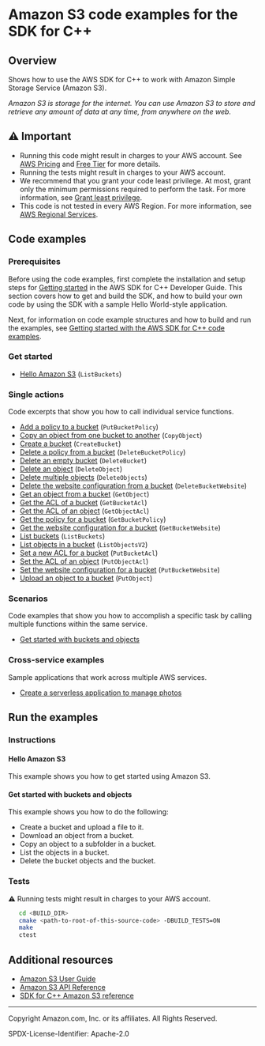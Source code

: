 <!--Generated by WRITEME on 2023-09-12 00:35:04.214931 (UTC)-->
# Amazon S3 code examples for the SDK for C++

## Overview

Shows how to use the AWS SDK for C++ to work with Amazon Simple Storage Service (Amazon S3).

<!--custom.overview.start-->
<!--custom.overview.end-->

*Amazon S3 is storage for the internet. You can use Amazon S3 to store and retrieve any amount of data at any time, from anywhere on the web.*

## ⚠ Important

* Running this code might result in charges to your AWS account. See [AWS Pricing](https://aws.amazon.com/pricing/?aws-products-pricing.sort-by=item.additionalFields.productNameLowercase&aws-products-pricing.sort-order=asc&awsf.Free%20Tier%20Type=*all&awsf.tech-category=*all) and [Free Tier](https://aws.amazon.com/free/?all-free-tier.sort-by=item.additionalFields.SortRank&all-free-tier.sort-order=asc&awsf.Free%20Tier%20Types=*all&awsf.Free%20Tier%20Categories=*all) for more details.
* Running the tests might result in charges to your AWS account.
* We recommend that you grant your code least privilege. At most, grant only the minimum permissions required to perform the task. For more information, see [Grant least privilege](https://docs.aws.amazon.com/IAM/latest/UserGuide/best-practices.html#grant-least-privilege).
* This code is not tested in every AWS Region. For more information, see [AWS Regional Services](https://aws.amazon.com/about-aws/global-infrastructure/regional-product-services).

<!--custom.important.start-->
<!--custom.important.end-->

## Code examples

### Prerequisites



Before using the code examples, first complete the installation and setup steps
for [Getting started](https://docs.aws.amazon.com/sdk-for-cpp/v1/developer-guide/getting-started.html) in the AWS SDK for
C++ Developer Guide.
This section covers how to get and build the SDK, and how to build your own code by using the SDK with a
sample Hello World-style application.

Next, for information on code example structures and how to build and run the examples, see [Getting started with the AWS SDK for C++ code examples](https://docs.aws.amazon.com/sdk-for-cpp/v1/developer-guide/getting-started-code-examples.html).


<!--custom.prerequisites.start-->
<!--custom.prerequisites.end-->


### Get started

* [Hello Amazon S3](hello_s3/CMakeLists.txt#L4) (`ListBuckets`)

### Single actions

Code excerpts that show you how to call individual service functions.

* [Add a policy to a bucket](put_bucket_policy.cpp#L38) (`PutBucketPolicy`)
* [Copy an object from one bucket to another](copy_object.cpp#L34) (`CopyObject`)
* [Create a bucket](create_bucket.cpp#L35) (`CreateBucket`)
* [Delete a policy from a bucket](delete_bucket_policy.cpp#L32) (`DeleteBucketPolicy`)
* [Delete an empty bucket](delete_bucket.cpp#L32) (`DeleteBucket`)
* [Delete an object](delete_object.cpp#L33) (`DeleteObject`)
* [Delete multiple objects](delete_objects.cpp#L35) (`DeleteObjects`)
* [Delete the website configuration from a bucket](delete_website_config.cpp#L32) (`DeleteBucketWebsite`)
* [Get an object from a bucket](get_object.cpp#L34) (`GetObject`)
* [Get the ACL of a bucket](get_bucket_acl.cpp#L39) (`GetBucketAcl`)
* [Get the ACL of an object](get_put_object_acl.cpp#L46) (`GetObjectAcl`)
* [Get the policy for a bucket](get_bucket_policy.cpp#L33) (`GetBucketPolicy`)
* [Get the website configuration for a bucket](get_website_config.cpp#L32) (`GetBucketWebsite`)
* [List buckets](list_buckets.cpp#L31) (`ListBuckets`)
* [List objects in a bucket](list_objects.cpp#L33) (`ListObjectsV2`)
* [Set a new ACL for a bucket](put_bucket_acl.cpp#L49) (`PutBucketAcl`)
* [Set the ACL of an object](get_put_object_acl.cpp#L173) (`PutObjectAcl`)
* [Set the website configuration for a bucket](put_website_config.cpp#L36) (`PutBucketWebsite`)
* [Upload an object to a bucket](put_object.cpp#L35) (`PutObject`)

### Scenarios

Code examples that show you how to accomplish a specific task by calling multiple
functions within the same service.

* [Get started with buckets and objects](s3_getting_started_scenario.cpp)

### Cross-service examples

Sample applications that work across multiple AWS services.

* [Create a serverless application to manage photos](../../example_code/cross-service/photo_asset_manager)

## Run the examples

### Instructions


<!--custom.instructions.start-->
<!--custom.instructions.end-->

#### Hello Amazon S3

This example shows you how to get started using Amazon S3.



#### Get started with buckets and objects

This example shows you how to do the following:

* Create a bucket and upload a file to it.
* Download an object from a bucket.
* Copy an object to a subfolder in a bucket.
* List the objects in a bucket.
* Delete the bucket objects and the bucket.

<!--custom.scenario_prereqs.s3_Scenario_GettingStarted.start-->
<!--custom.scenario_prereqs.s3_Scenario_GettingStarted.end-->


<!--custom.scenarios.s3_Scenario_GettingStarted.start-->
<!--custom.scenarios.s3_Scenario_GettingStarted.end-->

### Tests

⚠ Running tests might result in charges to your AWS account.



```sh
   cd <BUILD_DIR>
   cmake <path-to-root-of-this-source-code> -DBUILD_TESTS=ON
   make
   ctest
```


<!--custom.tests.start-->
<!--custom.tests.end-->

## Additional resources

* [Amazon S3 User Guide](https://docs.aws.amazon.com/AmazonS3/latest/userguide/Welcome.html)
* [Amazon S3 API Reference](https://docs.aws.amazon.com/AmazonS3/latest/API/Welcome.html)
* [SDK for C++ Amazon S3 reference](https://sdk.amazonaws.com/cpp/api/LATEST/aws-cpp-sdk-s3/html/annotated.html)

<!--custom.resources.start-->
<!--custom.resources.end-->

---

Copyright Amazon.com, Inc. or its affiliates. All Rights Reserved.

SPDX-License-Identifier: Apache-2.0